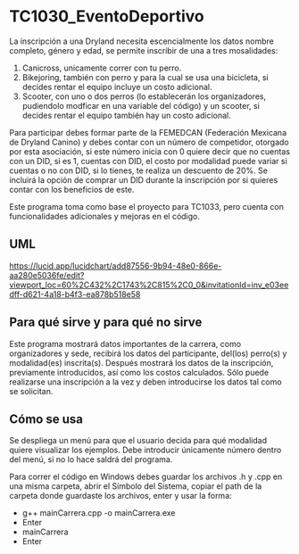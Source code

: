 # TC1030_EventoDeportivo
La inscripción a una Dryland necesita escencialmente los datos nombre completo, género y edad, se permite inscribir de una a tres mosalidades:
1. Canicross, unicamente correr con tu perro.
2. Bikejoring, también con perro y para la cual se usa una bicicleta, si decides rentar el equipo incluye un costo adicional.
3. Scooter, con uno o dos perros (lo establecerán los organizadores, pudiendolo modficar en una variable del código) y un scooter, si decides rentar el equipo también hay un costo adicional.

Para participar debes formar parte de la FEMEDCAN (Federación Mexicana de Dryland Canino) y debes contar con un número de competidor, otorgado por esta asociación, si este número inicia con 0 quiere decir que no cuentas con un DID, si es 1, cuentas con DID, el costo por modalidad puede variar si cuentas o no con DID, si lo tienes, te realiza un descuento de 20%. Se incluirá la opción de comprar un DID durante la inscripción por si quieres contar con los beneficios de este.

Este programa toma como base el proyecto para TC1033, pero cuenta con funcionalidades adicionales y mejoras en el código.

## UML
https://lucid.app/lucidchart/add87556-9b94-48e0-866e-aa280e5036fe/edit?viewport_loc=60%2C432%2C1743%2C815%2C0_0&invitationId=inv_e03eedff-d621-4a18-b4f3-ea878b518e58

## Para qué sirve y para qué no sirve
Este programa mostrará datos importantes de la carrera, como organizadores y sede, recibirá los datos del participante, del(los) perro(s) y modalidad(es) inscrita(s). Después mostrará los datos de la inscripción, previamente introducidos, así como los costos calculados. Sólo puede realizarse una inscripción a la vez y deben introducirse los datos tal como se solicitan.

## Cómo se usa
Se despliega un menú para que el usuario decida para qué modalidad quiere visualizar los ejemplos. Debe introducir únicamente número dentro del menú, si no lo hace saldrá del programa.

Para correr el código en Windows debes guardar los archivos .h y .cpp en una misma carpeta, abrir el Símbolo del Sistema, copiar el path de la carpeta donde guardaste los archivos, enter y usar la forma:
- g++ mainCarrera.cpp -o mainCarrera.exe
- Enter
- mainCarrera
- Enter
